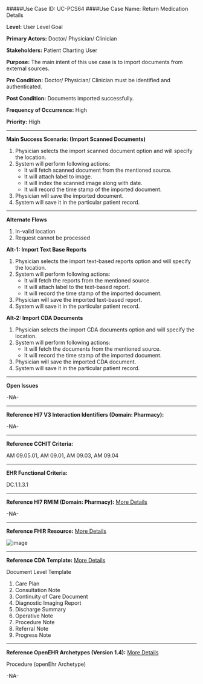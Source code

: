 #####Use Case ID: UC-PCS64
####Use Case Name: Return Medication Details

**Level:**                     User Level Goal

**Primary Actors:**            Doctor/ Physician/ Clinician 

**Stakeholders:**              Patient Charting User

**Purpose:**                   The main intent of this use case is to import documents from external sources.

**Pre Condition:**             Doctor/ Physician/ Clinician must be identified and authenticated.  

**Post Condition:**            Documents imported successfully.   

**Frequency of Occurrence:**   High

**Priority:**                  High
__________________________________________________________
**Main Success Scenario: (Import Scanned Documents)**

1.	Physician selects the import scanned document option and will specify the location.
2.	System will perform following actions:
    * It will fetch scanned document from the mentioned source.
    * It will attach label to image.
    * It will index the scanned image along with date.
    * It will record the time stamp of the imported document.
3.	Physician will save the imported document.
4.	System will save it in the particular patient record.

__________________________________________________________
**Alternate Flows** 

1.	In-valid location
2.	Request cannot be processed

**Alt-1: Import Text Base Reports**

1.	Physician selects the import text-based reports option and will specify the location.
2.	System will perform following actions:
    * It will fetch the reports from the mentioned source.
    * It will attach label to the text-based report.
    * It will record the time stamp of the imported document.
3.	Physician will save the imported text-based report.
4.	System will save it in the particular patient record.

**Alt-2: Import CDA Documents**

1.	Physician selects the import CDA documents option and will specify the location.
2.	System will perform following actions:
    * It will fetch the documents from the mentioned source.
    * It will record the time stamp of the imported document.
3.	Physician will save the imported CDA document.
4.	System will save it in the particular patient record.

_______________________________________________________________
**Open Issues**

-NA-
_______________________________________________________________
**Reference Hl7 V3 Interaction Identifiers (Domain: Pharmacy):**

-NA-
_______________________________________________________________
**Reference CCHIT Criteria:**

AM 09.05.01, AM 09.01, AM 09.03, AM 09.04 
_______________________________________________________________
**EHR Functional Criteria:**

DC.1.1.3.1 

_______________________________________________________________
**Reference Hl7 RMIM (Domain: Pharmacy):** [More Details](http://www.hl7.org/implement/standards/product_brief.cfm?product_id=306)

-NA-

_______________________________________________________________
**Reference FHIR Resource:** [More Details](http://www.hl7.org/implement/standards/fhir/resourcelist.html)

![image](https://f.cloud.github.com/assets/4283040/1387825/68a4fc50-3ba8-11e3-8e9e-3c9b8ab3860f.png)
_______________________________________________________________
**Reference CDA Template:** [More Details](http://www.hl7.org/Special/committees/structure/index.cfm)

Document Level Template 

1. Care Plan
2. Consultation Note
3. Continuity of Care Document
4. Diagnostic Imaging Report
5. Discharge Summary
6. Operative Note
7. Procedure Note
8. Referral Note
9. Progress Note

_______________________________________________________________
**Reference OpenEHR Archetypes (Version 1.4):** [More Details](http://www.openehr.org/ckm/)

Procedure (openEhr Archetype)

-NA-
